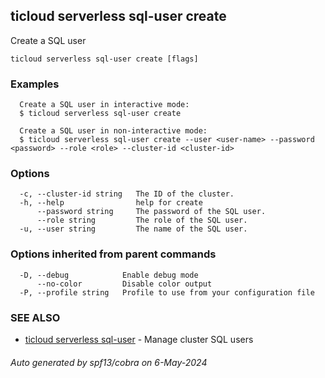 ## ticloud serverless sql-user create

Create a SQL user

```
ticloud serverless sql-user create [flags]
```

### Examples

```
  Create a SQL user in interactive mode:
  $ ticloud serverless sql-user create

  Create a SQL user in non-interactive mode:
  $ ticloud serverless sql-user create --user <user-name> --password <password> --role <role> --cluster-id <cluster-id>
```

### Options

```
  -c, --cluster-id string   The ID of the cluster.
  -h, --help                help for create
      --password string     The password of the SQL user.
      --role string         The role of the SQL user.
  -u, --user string         The name of the SQL user.
```

### Options inherited from parent commands

```
  -D, --debug            Enable debug mode
      --no-color         Disable color output
  -P, --profile string   Profile to use from your configuration file
```

### SEE ALSO

* [ticloud serverless sql-user](ticloud_serverless_sql-user.md)	 - Manage cluster SQL users

###### Auto generated by spf13/cobra on 6-May-2024
